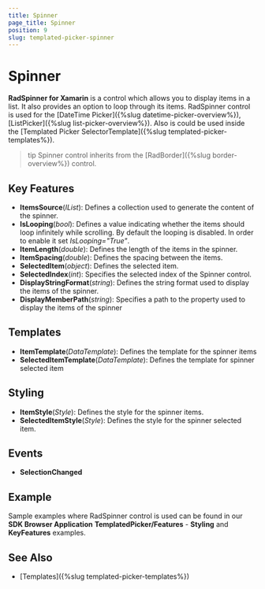 ```yaml
---
title: Spinner
page_title: Spinner
position: 9
slug: templated-picker-spinner
---
```


# Spinner

**RadSpinner for Xamarin** is a control which allows you to display items in a list. It also provides an option to loop through its items. RadSpinner control is used for the [DateTime Picker]({%slug datetime-picker-overview%}), [ListPicker]({%slug list-picker-overview%}). Also is could be used inside the [Templated Picker SelectorTemplate]({%slug templated-picker-templates%}). 

>tip Spinner control inherits from the [RadBorder]({%slug border-overview%}) control.

## Key Features

* **ItemsSource**(*IList*): Defines a collection used to generate the content of the spinner.
* **IsLooping**(*bool*): Defines a value indicating whether the items should loop infinitely while scrolling. By default the looping is disabled. In order to enable it set *IsLooping="True"*.
* **ItemLength**(*double*): Defines the length of the items in the spinner.
* **ItemSpacing**(*double*): Defines the spacing between the items.
* **SelectedItem**(*object*): Defines the selected item.
* **SelectedIndex**(*int*): Specifies the selected index of the Spinner control.
* **DisplayStringFormat**(*string*): Defines the string format used to display the items of the spinner.
* **DisplayMemberPath**(*string*): Specifies a path to the property used to display the items of the spinner

## Templates

* **ItemTemplate**(*DataTemplate*): Defines the template for the spinner items
* **SelectedItemTemplate**(*DataTemplate*): Defines the template for spinner selected item

## Styling

* **ItemStyle**(*Style*): Defines the style for the spinner items.
* **SelectedItemStyle**(*Style*): Defines the style for the spinner selected item.

## Events

* **SelectionChanged**

## Example

Sample examples where RadSpinner control is used can be found in our **SDK Browser Application** **TemplatedPicker/Features** - **Styling** and **KeyFeatures** examples.

## See Also

- [Templates]({%slug templated-picker-templates%})